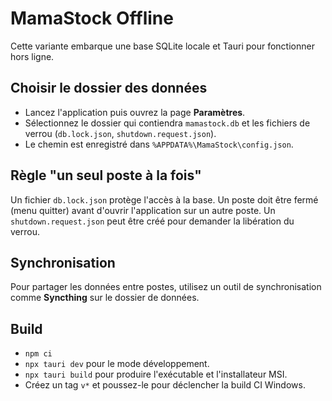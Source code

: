 # MamaStock Offline

Cette variante embarque une base SQLite locale et Tauri pour fonctionner hors ligne.

## Choisir le dossier des données
- Lancez l'application puis ouvrez la page **Paramètres**.
- Sélectionnez le dossier qui contiendra `mamastock.db` et les fichiers de verrou (`db.lock.json`, `shutdown.request.json`).
- Le chemin est enregistré dans `%APPDATA%\MamaStock\config.json`.

## Règle "un seul poste à la fois"
Un fichier `db.lock.json` protège l'accès à la base. Un poste doit être fermé (menu quitter) avant d'ouvrir l'application sur un autre poste. Un `shutdown.request.json` peut être créé pour demander la libération du verrou.

## Synchronisation
Pour partager les données entre postes, utilisez un outil de synchronisation comme **Syncthing** sur le dossier de données.

## Build
- `npm ci`
- `npx tauri dev` pour le mode développement.
- `npx tauri build` pour produire l'exécutable et l'installateur MSI.
- Créez un tag `v*` et poussez-le pour déclencher la build CI Windows.

